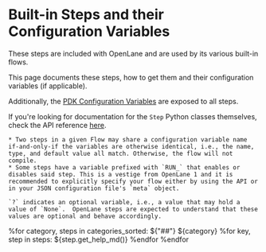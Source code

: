 # Built-in Steps and their Configuration Variables
These steps are included with OpenLane and are used by its various built-in flows.

This page documents these steps, how to get them and their configuration variables (if applicable).

Additionally, the [PDK Configuration Variables](./pdk_config_vars.md) are exposed to all steps.

If you're looking for documentation for the `Step` Python classes themselves, check the API reference [here](./api/steps/index.md).

```{warning}
* Two steps in a given Flow may share a configuration variable name if-and-only-if the variables are otherwise identical, i.e., the name, type, and default value all match. Otherwise, the flow will not compile.
* Some steps have a variable prefixed with `RUN_` that enables or disables said step. This is a vestige from OpenLane 1 and it is recommended to explicitly specify your flow either by using the API or in your JSON configuration file's `meta` object.
```


```{note}
`?` indicates an optional variable, i.e., a value that may hold a value of `None`.  OpenLane steps are expected to understand that these values are optional and behave accordingly.
```

%for category, steps in categories_sorted:
${"##"} ${category}
%for key, step in steps:
${step.get_help_md()}
%endfor
%endfor
